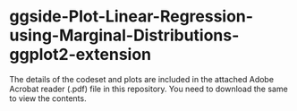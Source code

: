 # ggside-Plot-Linear-Regression-using-Marginal-Distributions-ggplot2-extension


The details of the codeset and plots are included in the attached Adobe Acrobat reader (.pdf) file in this repository. 
You need to download the same to view the contents.
